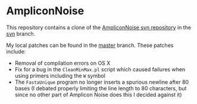 # AmpliconNoise

This repository contains a clone of the
[AmpliconNoise svn repository](http://code.google.com/p/ampliconnoise/) in the
[svn](https://github.com/b4winckler/ampliconnoise/tree/svn) branch.

My local patches can be found in the
[master](https://github.com/b4winckler/ampliconnoise/tree/master) branch.
These patches include:

-   Removal of compilation errors on OS X
-   Fix for a bug in the `CleanMinMax.pl` script which caused failures when
    using primers including the `W` symbol
-   The `FastaUnique` program no longer inserts a spurious newline after 80
    bases (I debated properly limiting the line length to 80 characters, but
    since no other part of Amplicon Noise does this I decided against it)
